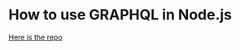 # How to use GRAPHQL in Node.js

[Here is the repo](https://github.com/FrontendMasters/fullstack-graphql)